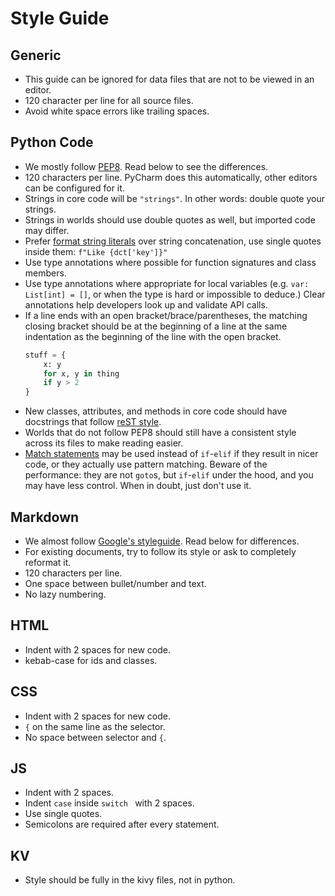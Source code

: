 # Style Guide

## Generic

* This guide can be ignored for data files that are not to be viewed in an editor.
* 120 character per line for all source files.
* Avoid white space errors like trailing spaces.

## Python Code

* We mostly follow [PEP8](https://peps.python.org/pep-0008/). Read below to see the differences.
* 120 characters per line. PyCharm does this automatically, other editors can be configured for it.
* Strings in core code will be `"strings"`. In other words: double quote your strings.
* Strings in worlds should use double quotes as well, but imported code may differ.
* Prefer [format string literals](https://peps.python.org/pep-0498/) over string concatenation,
  use single quotes inside them: `f"Like {dct['key']}"`
* Use type annotations where possible for function signatures and class members.
* Use type annotations where appropriate for local variables (e.g. `var: List[int] = []`, or when the
  type is hard or impossible to deduce.) Clear annotations help developers look up and validate API calls.
* If a line ends with an open bracket/brace/parentheses, the matching closing bracket should be at the
  beginning of a line at the same indentation as the beginning of the line with the open bracket.
  ```python
  stuff = {
      x: y
      for x, y in thing
      if y > 2
  }
  ```
* New classes, attributes, and methods in core code should have docstrings that follow
  [reST style](https://peps.python.org/pep-0287/).
* Worlds that do not follow PEP8 should still have a consistent style across its files to make reading easier.
* [Match statements](https://docs.python.org/3/tutorial/controlflow.html#tut-match)
  may be used instead of `if`-`elif` if they result in nicer code, or they actually use pattern matching.
  Beware of the performance: they are not `goto`s, but `if`-`elif` under the hood, and you may have less control. When
  in doubt, just don't use it.

## Markdown

* We almost follow [Google's styleguide](https://google.github.io/styleguide/docguide/style.html).
  Read below for differences.
* For existing documents, try to follow its style or ask to completely reformat it.
* 120 characters per line.
* One space between bullet/number and text.
* No lazy numbering.

## HTML

* Indent with 2 spaces for new code.
* kebab-case for ids and classes.

## CSS

* Indent with 2 spaces for new code.
* `{` on the same line as the selector.
* No space between selector and `{`.

## JS

* Indent with 2 spaces.
* Indent `case` inside `switch ` with 2 spaces.
* Use single quotes.
* Semicolons are required after every statement.

## KV

* Style should be fully in the kivy files, not in python.
